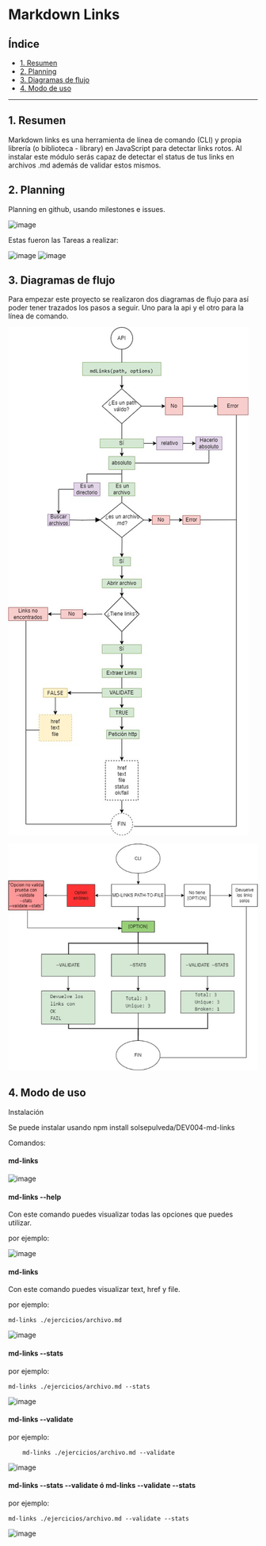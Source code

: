 # Markdown Links

## Índice

* [1. Resumen](#1-Resumen)
* [2. Planning](#2-Planning)
* [3. Diagramas de flujo](#3-Diagramas-de-flujo)
* [4. Modo de uso](#4-modo-de-uso)

***

## 1. Resumen

Markdown links es una herramienta de línea de comando (CLI) y
propia librería (o biblioteca - library) en JavaScript para detectar links rotos.
Al instalar este módulo serás capaz de detectar el status de tus links en archivos .md
además de validar estos mismos.


## 2. Planning

Planning en github, usando milestones e issues.

![image](https://github.com/solsepulveda/DEV004-md-links/assets/122575839/96f48b33-27e1-454c-bacc-bae1f33fdf52)

Estas fueron las Tareas a realizar:

![image](https://github.com/solsepulveda/DEV004-md-links/assets/122575839/9bbdb430-abff-43e1-b48f-905ae5de0244)
![image](https://github.com/solsepulveda/DEV004-md-links/assets/122575839/fed8fab0-70ed-4af7-8a50-7cb26132326b)


## 3. Diagramas de flujo

Para empezar este proyecto se realizaron dos diagramas de flujo para así poder tener trazados los pasos a seguir. Uno para la api y el otro para la línea de comando.

![api](imgapi.jpg)

![cli](imgcli.jpg)

## 4. Modo de uso

Instalación

Se puede instalar usando npm install solsepulveda/DEV004-md-links

Comandos:

#### md-links

![image](https://github.com/solsepulveda/DEV004-md-links/assets/122575839/c598ae59-ced8-41a2-aa13-d52ef68696ab)


#### md-links --help
Con este comando puedes visualizar todas las opciones que puedes utilizar.

por ejemplo:

![image](https://github.com/solsepulveda/DEV004-md-links/assets/122575839/14e864de-87be-49ff-8330-13f892be211d)


#### md-links <ruta>
Con este comando puedes visualizar text, href y file.

por ejemplo:

    md-links ./ejercicios/archivo.md

![image](https://github.com/solsepulveda/DEV004-md-links/assets/122575839/cb207898-4d93-447e-98dd-e0e4b6b5be4a)
  
#### md-links <ruta> --stats

por ejemplo:

    md-links ./ejercicios/archivo.md --stats
  
  ![image](https://github.com/solsepulveda/DEV004-md-links/assets/122575839/27676af2-1df2-4ce3-ad0e-e54856ebb06b)


#### md-links <ruta> --validate

por ejemplo:

        md-links ./ejercicios/archivo.md --validate

  ![image](https://github.com/solsepulveda/DEV004-md-links/assets/122575839/0d850c7a-e9ff-48dc-99a3-8e464e685f40)

#### md-links <ruta> --stats --validate   ó   md-links <ruta> --validate --stats

por ejemplo:

    md-links ./ejercicios/archivo.md --validate --stats

  ![image](https://github.com/solsepulveda/DEV004-md-links/assets/122575839/433925c5-b303-4265-aafc-d8368d1314de)